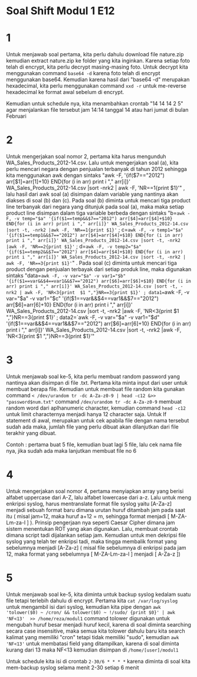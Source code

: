 # Soal Shift Modul 1 E12
# 1
Untuk menjawab soal pertama, kita perlu dahulu download file nature.zip kemudian extract nature.zip ke folder yang kita inginkan. Karena setiap foto telah di encrypt, kita perlu decrypt masing-masing foto. Untuk decrypt kita menggunakan command `base64 -d` karena foto telah di encrypt menggunakan base64. Kemudian karena hasil dari "base64 -d" merupakan hexadecimal, kita perlu menggunakan command `xxd -r` untuk me-reverse hexadecimal ke format awal sebelum di encrypt.

Kemudian untuk schedule nya, kita menambahkan crontab 
"14 14 14 2 5" agar menjalankan file tersebut jam 14:14 tanggal 14 atau hari jumat di bulan Februari
# 2
Untuk mengerjakan soal nomor 2, pertama kita harus mengunduh WA_Sales_Products_2012-14.csv. Lalu untuk mengerjakan soal (a), kita perlu mencari negara dengan penjualan terbanyak di tahun 2012 sehingga kita menggunakan awk dengan sintaks "awk -F, '{if($7=="2012") arr[$1]=arr[$1]+$10} END{for (i in arr) print i "," arr[i]}' WA_Sales_Products_2012-14.csv |sort -nrk2 | awk -F,  'NR==1{print $1}'" , lalu hasil dari awk soal (a) disimpan dalam variable yang nantinya akan diakses di soal (b) dan (c). Pada soal (b) diminta untuk mencari tiga product line terbanyak dari negara yang ditunjuk pada soal (a), maka maka setiap product line disimpan dalam tiga variable berbeda dengan sintaks "b=`awk -F, -v temp="$a" '{if($1==temp&&$7=="2012") arr[$4]=arr[$4]+$10} END{for (i in arr) print i "," arr[i]}' WA_Sales_Products_2012-14.csv |sort -t, -nrk2 |awk -F, 'NR==1{print $1}'` ; c=`awk -F, -v temp1="$a" '{if($1==temp1&&$7=="2012") arr[$4]=arr[$4]+$10} END{for (i in arr) print i "," arr[i]}' WA_Sales_Products_2012-14.csv |sort -t, -nrk2 |awk -F, 'NR==2{print $1}'` ; d=`awk -F, -v temp2="$a" '{if($1==temp2&&$7=="2012") arr[$4]=arr[$4]+$10} END{for (i in arr) print i "," arr[i]}' WA_Sales_Products_2012-14.csv |sort -t, -nrk2 | awk -F, 'NR==3{print $1}'`" . Pada soal (c) diminta untuk mencari tiga product dengan penjualan terbayak dari setiap produk line, maka digunakan sintaks "data=`awk -F, -v var="$a" -v var1="$b" '{if($1==var&&$4==var1&&$7=="2012") arr[$6]=arr[$6]+$10} END{for (i in arr) print i "," arr[i]}' WA_Sales_Products_2012-14.csv |sort -t, -nrk2 | awk -F, 'NR<3{print  $1 ","}NR==3{print $1}' ; data1=`awk -F, -v var="$a" -v var1="$c" '{if($1==var&&$4==var1&&$7=="2012") arr[$6]=arr[$6]+$10} END{for (i in arr) print i "," arr[i]}' WA_Sales_Products_2012-14.csv |sort -t, -nrk2 |awk -F, 'NR<3{print $1 ","}NR==3{print $1}' ; data2=`awk -F, -v var="$a" -v var1="$d" '{if($1==var&&$4==var1&&$7=="2012") arr[$6]=arr[$6]+$10} END{for (i in arr) print i "," arr[i]}' WA_Sales_Products_2012-14.csv |sort -t, -nrk2 |awk -F, 'NR<3{print $1 ","}NR==3{print $1}'"


# 3
Untuk menjawab soal ke-5, kita perlu membuat random password yang nantinya akan disimpan di file .txt. Pertama kita minta input dari user untuk membuat berapa file. Kemudian untuk membuat file random kita gunakan command `< /dev/urandom tr -dc A-Za-z0-9 | head -c12 &>> "password$num.txt"` command `/dev/urandom tr -dc A-Za-z0-9` membuat random word dari aplhanumeric character, kemudian command `head -c12` untuk limit characternya menjadi hanya 12 character saja. Untuk If statement di awal, merupakan untuk cek apabila file dengan nama tersebut sudah ada maka, jumlah file yang perlu dibuat akan dilanjutkan dari file terakhir yang dibuat. 

Contoh : pertama buat 5 file, kemudian buat lagi 5 file, lalu cek nama file nya, jika sudah ada maka lanjutkan membuat file no 6

# 4
Untuk mengerjakan soal nomor 4, pertama menyiapkan array yang berisi alfabet uppercase dari A-Z, lalu alfabet lowercase dari a-z. Lalu untuk meng enkripsi syslog, harus mentranslate format file syslog yaitu [A-Za-z] menjadi sebuah format baru dimana urutan huruf ditambah jam pada saat itu ( misal jam=12, maka huruf a+12 = m, sehingga format menjadi [ M-ZA-Lm-za-l ] ). Prinsip pengerjaan nya seperti Caesar Cipher dimana jam sistem menentukan ROT yang akan digunakan. Lalu, membuat crontab dimana script tadi dijalankan setiap jam. Kemudian untuk men dekripsi file syslog yang telah ter enkripsi tadi, maka tingga membalik format yang sebelumnya menjadi [A-Za-z] ( misal file sebelumnya di enkripsi pada jam 12, maka format yang sebelumnya [ M-ZA-Lm-za-l ] menjadi [ A-Za-z ]) 

# 5
Untuk menjawab soal ke-5, kita diminta untuk backup syslog kedalam suatu file tetapi terlebih dahulu di encrypt. Pertama kita `cat /var/log/syslog` untuk mengambil isi dari syslog, kemudian kita pipe dengan `awk 'tolower($0) ~ /cron/ && tolower($0) ~ !/sudo/ {print $0}' | awk 'NF<13'  >> /home/reza/modul1` command tolower digunakan untuk mengubah huruf besar menjadi huruf kecil, karena di soal diminta searching secara case insensitive, maka semua kita tolower dahulu baru kita search kalimat yang memiliki "cron" tetapi tidak memiliki "sudo", kemudian `awk 'NF<13'` untuk membatasi field yang ditampilkan, karena di soal diminta kurang dari 13 maka NF<13 kemudian disimpan di `/home/[user]/modul1`

Untuk schedule kita isi di crontab `2-30/6 * * * *` karena diminta di soal kita mem-backup syslog selama menit 2-30 setiap 6 menit 
